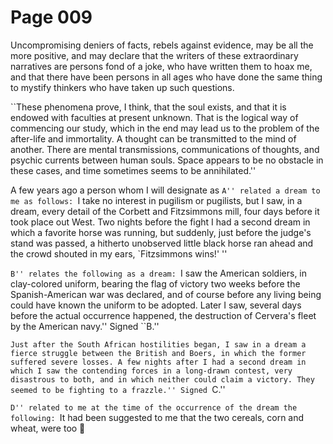 # Page 009
Uncompromising deniers of facts, rebels against evidence,
may be all the more positive, and may declare that the writers
of these extraordinary narratives are persons fond of a joke,
who have written them to hoax me, and that there have been persons
in all ages who have done the same thing to mystify thinkers
who have taken up such questions.


``These phenomena prove, I think, that the soul exists,
and that it is endowed with faculties at present unknown.
That is the logical way of commencing our study, which in the end
may lead us to the problem of the after-life and immortality.
A thought can be transmitted to the mind of another.
There are mental transmissions, communications of thoughts,
and psychic currents between human souls. Space appears
to be no obstacle in these cases, and time sometimes seems
to be annihilated.''


A few years ago a person whom I will designate as ``A'' related a dream
to me as follows: ``I take no interest in pugilism or pugilists,
but I saw, in a dream, every detail of the Corbett and Fitzsimmons mill,
four days before it took place out West. Two nights before the fight I
had a second dream in which a favorite horse was running, but suddenly,
just before the judge's stand was passed, a hitherto unobserved little black
horse ran ahead and the crowd shouted in my ears, `Fitzsimmons wins!' ''


``B'' relates the following as a dream: ``I saw the American soldiers,
in clay-colored uniform, bearing the flag of victory two weeks
before the Spanish-American war was declared, and of course before
any living being could have known the uniform to be adopted.
Later I saw, several days before the actual occurrence happened,
the destruction of Cervera's fleet by the American navy.''
Signed ``B.''


``Just after the South African hostilities began, I saw in a dream
a fierce struggle between the British and Boers, in which the former
suffered severe losses. A few nights after I had a second dream
in which I saw the contending forces in a long-drawn contest,
very disastrous to both, and in which neither could claim a victory.
They seemed to be fighting to a frazzle.'' Signed ``C.''


``D'' related to me at the time of the occurrence of the dream the following:
``It had been suggested to me that the two cereals, corn and wheat, were too
